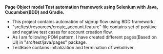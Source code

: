 **Page Object model Test automation framework using Selenium with Java, Cucumber(BDD) and Gradle.**

- This project contains automation of signup flow using BDD framework.
- "src/test/resources/create_account.feature" file contains set of positive and negative test cases for account creation flow.
- As I am following POM pattern, I have created different pages(Based on UI) in "src/test/java/pages" package.
- TestBase contains initialization and termination of webdriver.
